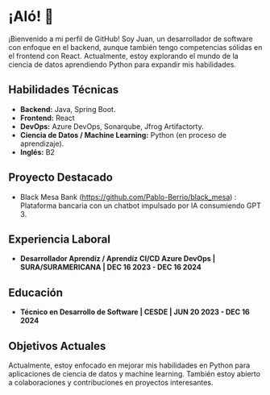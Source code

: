 # ¡Aló! 👋

¡Bienvenido a mi perfil de GitHub! Soy Juan, un desarrollador de software con enfoque en el backend, aunque también tengo competencias sólidas en el frontend con React. Actualmente, estoy explorando el mundo de la ciencia de datos aprendiendo Python para expandir mis habilidades.

## Habilidades Técnicas

- **Backend:** Java, Spring Boot.
- **Frontend:** React
- **DevOps:** Azure DevOps, Sonarqube, Jfrog Artifactorty.
- **Ciencia de Datos / Machine Learning:** Python (en proceso de aprendizaje).
- **Inglés:** B2

## Proyecto Destacado

- Black Mesa Bank (https://github.com/Pablo-Berrio/black_mesa) : Plataforma bancaria con un chatbot impulsado por IA consumiendo GPT 3.

## Experiencia Laboral

- **Desarrollador Aprendíz / Aprendíz CI/CD Azure DevOps | SURA/SURAMERICANA | DEC 16 2023 - DEC 16 2024**

## Educación

- **Técnico en Desarrollo de Software | CESDE | JUN 20 2023 - DEC 16 2024**

## Objetivos Actuales

Actualmente, estoy enfocado en mejorar mis habilidades en Python para aplicaciones de ciencia de datos y machine learning. También estoy abierto a colaboraciones y contribuciones en proyectos interesantes.
